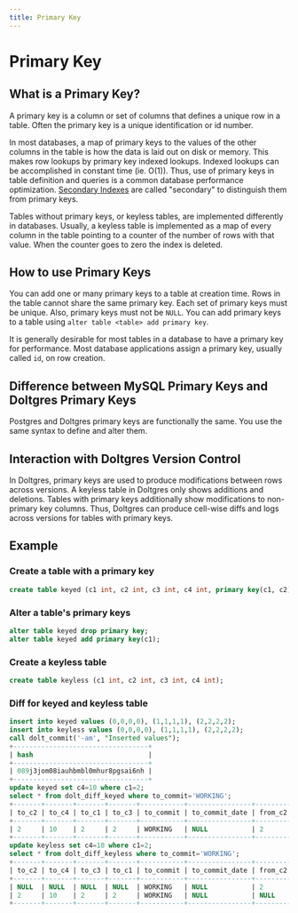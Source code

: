 ```yaml
---
title: Primary Key
---
```


# Primary Key

## What is a Primary Key?

A primary key is a column or set of columns that defines a unique row in a table. Often the primary
key is a unique identification or id number.

In most databases, a map of primary keys to the values of the other columns in the table is how the
data is laid out on disk or memory. This makes row lookups by primary key indexed lookups. Indexed
lookups can be accomplished in constant time (ie. O(1)).  Thus, use of primary keys in table
definition and queries is a common database performance optimization. [Secondary
Indexes](./indexes.md) are called "secondary" to distinguish them from primary keys.

Tables without primary keys, or keyless tables, are implemented differently in databases. Usually, a
keyless table is implemented as a map of every column in the table pointing to a counter of the
number of rows with that value. When the counter goes to zero the index is deleted.

## How to use Primary Keys

You can add one or many primary keys to a table at creation time. Rows in the table cannot share the
same primary key. Each set of primary keys must be unique. Also, primary keys must not be
`NULL`. You can add primary keys to a table using `alter table <table> add primary key`.

It is generally desirable for most tables in a database to have a primary key for performance. Most
database applications assign a primary key, usually called `id`, on row creation.

<!-- TODO: talk about sequences in primary keys -->

## Difference between MySQL Primary Keys and Doltgres Primary Keys

Postgres and Doltgres primary keys are functionally the same. You use the same syntax to define and
alter them.

## Interaction with Doltgres Version Control

In Doltgres, primary keys are used to produce modifications between rows across versions. A keyless
table in Doltgres only shows additions and deletions. Tables with primary keys additionally show
modifications to non-primary key columns. Thus, Doltgres can produce cell-wise diffs and logs across
versions for tables with primary keys.

## Example

### Create a table with a primary key

```sql
create table keyed (c1 int, c2 int, c3 int, c4 int, primary key(c1, c2));
```

### Alter a table's primary keys

```sql
alter table keyed drop primary key;
alter table keyed add primary key(c1);
```

### Create a keyless table

```sql
create table keyless (c1 int, c2 int, c3 int, c4 int);
```

### Diff for keyed and keyless table

```sql
insert into keyed values (0,0,0,0), (1,1,1,1), (2,2,2,2);
insert into keyless values (0,0,0,0), (1,1,1,1), (2,2,2,2);
call dolt_commit('-am', "Inserted values");
+----------------------------------+
| hash                             |
+----------------------------------+
| 089j3jom08iauhbmbl0mhur8pgsai6nh |
+----------------------------------+
update keyed set c4=10 where c1=2;
select * from dolt_diff_keyed where to_commit='WORKING';
+-------+-------+-------+-------+-----------+----------------+---------+---------+---------+---------+----------------------------------+-------------------------+-----------+
| to_c2 | to_c4 | to_c1 | to_c3 | to_commit | to_commit_date | from_c2 | from_c4 | from_c1 | from_c3 | from_commit                      | from_commit_date        | diff_type |
+-------+-------+-------+-------+-----------+----------------+---------+---------+---------+---------+----------------------------------+-------------------------+-----------+
| 2     | 10    | 2     | 2     | WORKING   | NULL           | 2       | 2       | 2       | 2       | 089j3jom08iauhbmbl0mhur8pgsai6nh | 2022-06-21 22:00:52.081 | modified  |
+-------+-------+-------+-------+-----------+----------------+---------+---------+---------+---------+----------------------------------+-------------------------+-----------+
update keyless set c4=10 where c1=2;
select * from dolt_diff_keyless where to_commit='WORKING';
+-------+-------+-------+-------+-----------+----------------+---------+---------+---------+---------+----------------------------------+-------------------------+-----------+
| to_c2 | to_c4 | to_c3 | to_c1 | to_commit | to_commit_date | from_c2 | from_c4 | from_c3 | from_c1 | from_commit                      | from_commit_date        | diff_type |
+-------+-------+-------+-------+-----------+----------------+---------+---------+---------+---------+----------------------------------+-------------------------+-----------+
| NULL  | NULL  | NULL  | NULL  | WORKING   | NULL           | 2       | 2       | 2       | 2       | 089j3jom08iauhbmbl0mhur8pgsai6nh | 2022-06-21 22:00:52.081 | removed   |
| 2     | 10    | 2     | 2     | WORKING   | NULL           | NULL    | NULL    | NULL    | NULL    | 089j3jom08iauhbmbl0mhur8pgsai6nh | 2022-06-21 22:00:52.081 | added     |
+-------+-------+-------+-------+-----------+----------------+---------+---------+---------+---------+----------------------------------+-------------------------+-----------+
```
